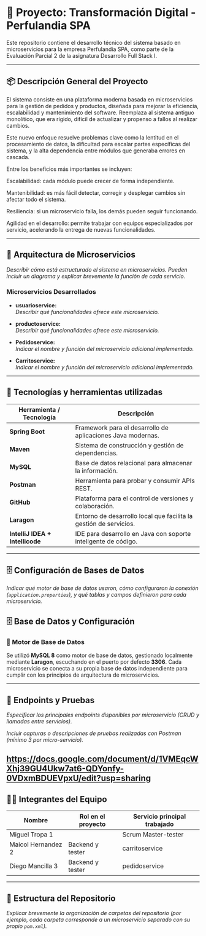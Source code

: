 # 🧾 Proyecto: Transformación Digital - Perfulandia SPA

Este repositorio contiene el desarrollo técnico del sistema basado en microservicios para la empresa Perfulandia SPA, como parte de la Evaluación Parcial 2 de la asignatura Desarrollo Full Stack I.

---

## 📦 Descripción General del Proyecto

El sistema consiste en una plataforma moderna basada en microservicios para la gestión de pedidos y productos, diseñada para mejorar la eficiencia, escalabilidad y mantenimiento del software. Reemplaza al sistema antiguo monolítico, que era rígido, difícil de actualizar y propenso a fallos al realizar cambios.

Este nuevo enfoque resuelve problemas clave como la lentitud en el procesamiento de datos, la dificultad para escalar partes específicas del sistema, y la alta dependencia entre módulos que generaba errores en cascada.

Entre los beneficios más importantes se incluyen:

Escalabilidad: cada módulo puede crecer de forma independiente.

Mantenibilidad: es más fácil detectar, corregir y desplegar cambios sin afectar todo el sistema.

Resiliencia: si un microservicio falla, los demás pueden seguir funcionando.

Agilidad en el desarrollo: permite trabajar con equipos especializados por servicio, acelerando la entrega de nuevas funcionalidades.

---

## 🧩 Arquitectura de Microservicios

_Describir cómo está estructurado el sistema en microservicios. Pueden incluir un diagrama y explicar brevemente la función de cada servicio._

### Microservicios Desarrollados

- **usuarioservice:**  
  _Describir qué funcionalidades ofrece este microservicio._

- **productoservice:**  
  _Describir qué funcionalidades ofrece este microservicio._

- **Pedidoservice:**  
  _Indicar el nombre y función del microservicio adicional implementado._

- **Carritoservice:**  
  _Indicar el nombre y función del microservicio adicional implementado._

---

## 🧰 Tecnologías y herramientas utilizadas

| Herramienta / Tecnología      | Descripción                                                         |
|------------------------------|---------------------------------------------------------------------|
| **Spring Boot**              | Framework para el desarrollo de aplicaciones Java modernas.         |
| **Maven**                    | Sistema de construcción y gestión de dependencias.                  |
| **MySQL**                    | Base de datos relacional para almacenar la información.             |
| **Postman**                  | Herramienta para probar y consumir APIs REST.                       |
| **GitHub**                   | Plataforma para el control de versiones y colaboración.             |
| **Laragon**                  | Entorno de desarrollo local que facilita la gestión de servicios.   |
| **IntelliJ IDEA + Intellicode** | IDE para desarrollo en Java con soporte inteligente de código.    |

---

## 🗄️ Configuración de Bases de Datos

_Indicar qué motor de base de datos usaron, cómo configuraron la conexión (`application.properties`), y qué tablas y campos definieron para cada microservicio._
## 🗄️ Base de Datos y Configuración

### 🔧 Motor de Base de Datos

Se utilizó **MySQL 8** como motor de base de datos, gestionado localmente mediante **Laragon**, escuchando en el puerto por defecto **3306**. Cada microservicio se conecta a su propia base de datos independiente para cumplir con los principios de arquitectura de microservicios.




---

## 📮 Endpoints y Pruebas

_Especificar los principales endpoints disponibles por microservicio (CRUD y llamadas entre servicios)._

_Incluir capturas o descripciones de pruebas realizadas con Postman (mínimo 3 por micro-servicio)._

https://docs.google.com/document/d/1VMEqcWXhj39GU4Ukw7at6-QDYonfy-0VDxmBDUEVpxU/edit?usp=sharing
---

## 🧑‍💻 Integrantes del Equipo

| Nombre                | Rol en el proyecto          | Servicio principal trabajado  |
|-----------------------|----------------------------|------------------------------|
| Miguel Tropa 1 | | Scrum Master-tester  |        |pedidoservice   | 
| Maicol Hernandez 2 |  Backend y tester             | carritoservice              |
| Diego Mancilla 3 |      Backend y tester            | pedidoservice                |

---

## 📂 Estructura del Repositorio

_Explicar brevemente la organización de carpetas del repositorio (por ejemplo, cada carpeta corresponde a un microservicio separado con su propio `pom.xml`)._
